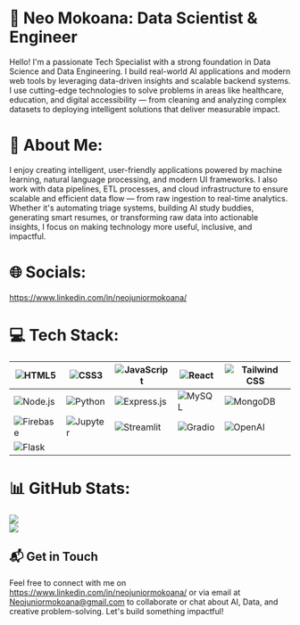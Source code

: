# 🌟 Neo Mokoana: Data Scientist & Engineer                  

Hello! I'm a passionate Tech Specialist with a strong foundation in Data Science and Data Engineering. I build real-world AI applications and modern web tools by leveraging data-driven insights and scalable backend systems. I use cutting-edge technologies to solve problems in areas like healthcare, education, and digital accessibility — from cleaning and analyzing complex datasets to deploying intelligent solutions that deliver measurable impact.

# 💫 About Me:

I enjoy creating intelligent, user-friendly applications powered by machine learning, natural language processing, and modern UI frameworks. I also work with data pipelines, ETL processes, and cloud infrastructure to ensure scalable and efficient data flow — from raw ingestion to real-time analytics. Whether it's automating triage systems, building AI study buddies, generating smart resumes, or transforming raw data into actionable insights, I focus on making technology more useful, inclusive, and impactful.

# 🌐 Socials:

https://www.linkedin.com/in/neojuniormokoana/
# 💻 Tech Stack:

| ![HTML5](https://img.shields.io/badge/-HTML5-E34F26?style=flat-square&logo=html5&logoColor=white) | ![CSS3](https://img.shields.io/badge/-CSS3-1572B6?style=flat-square&logo=css3) | ![JavaScript](https://img.shields.io/badge/-JavaScript-F7DF1E?style=flat-square&logo=javascript&logoColor=black) | ![React](https://img.shields.io/badge/-React-61DAFB?style=flat-square&logo=react) | ![Tailwind CSS](https://img.shields.io/badge/-TailwindCSS-38B2AC?style=flat-square&logo=tailwind-css&logoColor=white) |
| --- | --- | --- | --- | --- |
| ![Node.js](https://img.shields.io/badge/-Node.js-339933?style=flat-square&logo=node.js&logoColor=white) | ![Python](https://img.shields.io/badge/-Python-3776AB?style=flat-square&logo=python&logoColor=white) | ![Express.js](https://img.shields.io/badge/-Express.js-000000?style=flat-square&logo=express&logoColor=white) | ![MySQL](https://img.shields.io/badge/-MySQL-4479A1?style=flat-square&logo=mysql&logoColor=white) | ![MongoDB](https://img.shields.io/badge/-MongoDB-47A248?style=flat-square&logo=mongodb&logoColor=white) |
| ![Firebase](https://img.shields.io/badge/-Firebase-FFCA28?style=flat-square&logo=firebase&logoColor=black) | ![Jupyter](https://img.shields.io/badge/-Jupyter-F37626?style=flat-square&logo=jupyter&logoColor=white) | ![Streamlit](https://img.shields.io/badge/-Streamlit-FF4B4B?style=flat-square&logo=streamlit&logoColor=white) | ![Gradio](https://img.shields.io/badge/-Gradio-3C465C?style=flat-square&logo=gradio&logoColor=white) | ![OpenAI](https://img.shields.io/badge/-OpenAI-412991?style=flat-square&logo=openai&logoColor=white) |
| ![Flask](https://img.shields.io/badge/-Flask-000000?style=flat-square&logo=flask&logoColor=white) |  |  |  |  |

# 📊 GitHub Stats:

![](https://github-readme-streak-stats.herokuapp.com/?user=neomokoana&theme=dark&hide_border=false) <br/>
![](https://github-readme-stats.vercel.app/api/top-langs/?username=neomokoana&theme=dark&hide_border=false&include_all_commits=true&count_private=true&layout=compact)
## 📬 Get in Touch

Feel free to connect with me on https://www.linkedin.com/in/neojuniormokoana/ or via email at Neojuniormokoana@gmail.com to collaborate or chat about AI, Data, and creative problem-solving. Let's build something impactful!
